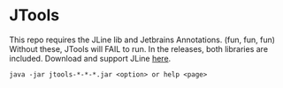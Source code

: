 # JTools
This repo requires the JLine lib and Jetbrains Annotations. 
(fun, fun, fun)
Without these, JTools will FAIL to run. 
In the releases, both libraries are included.
Download and support JLine 
[here](https://github.com/jline/jline3).

```
java -jar jtools-*-*-*.jar <option> or help <page>
```